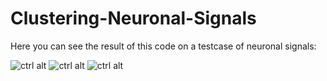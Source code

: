 # Clustering-Neuronal-Signals

Here you can see the result of this code on a testcase of neuronal signals:

![ctrl alt](https://user-images.githubusercontent.com/42779113/97794579-2a062680-1c11-11eb-8d44-4060d10d8eba.png)
![ctrl alt](https://user-images.githubusercontent.com/42779113/97794571-1fe42800-1c11-11eb-909f-27420e2b0fdb.png)
![ctrl alt](https://user-images.githubusercontent.com/42779113/97794575-27a3cc80-1c11-11eb-8a09-6002e77e39d2.png)
